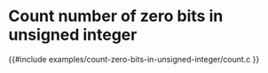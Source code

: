# Count number of zero bits in unsigned integer

{{#include examples/count-zero-bits-in-unsigned-integer/count.c }}